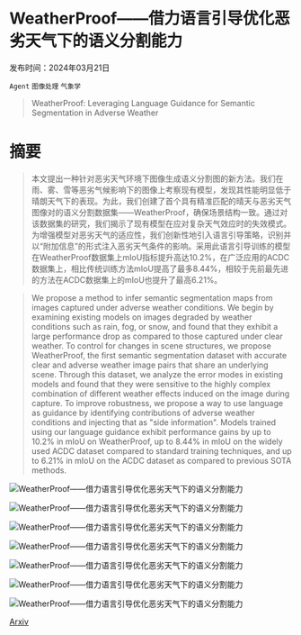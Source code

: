 # WeatherProof——借力语言引导优化恶劣天气下的语义分割能力

发布时间：2024年03月21日

`Agent` `图像处理` `气象学`

> WeatherProof: Leveraging Language Guidance for Semantic Segmentation in Adverse Weather

# 摘要

> 本文提出一种针对恶劣天气环境下图像生成语义分割图的新方法。我们在雨、雾、雪等恶劣气候影响下的图像上考察现有模型，发现其性能明显低于晴朗天气下的表现。为此，我们创建了首个具有精准匹配的晴天与恶劣天气图像对的语义分割数据集——WeatherProof，确保场景结构一致。通过对该数据集的研究，我们揭示了现有模型在应对复杂天气效应时的失效模式。为增强模型对恶劣天气的适应性，我们创新性地引入语言引导策略，识别并以“附加信息”的形式注入恶劣天气条件的影响。采用此语言引导训练的模型在WeatherProof数据集上mIoU指标提升高达10.2%，在广泛应用的ACDC数据集上，相比传统训练方法mIoU提高了最多8.44%，相较于先前最先进的方法在ACDC数据集上的mIoU也提升了最高6.21%。

> We propose a method to infer semantic segmentation maps from images captured under adverse weather conditions. We begin by examining existing models on images degraded by weather conditions such as rain, fog, or snow, and found that they exhibit a large performance drop as compared to those captured under clear weather. To control for changes in scene structures, we propose WeatherProof, the first semantic segmentation dataset with accurate clear and adverse weather image pairs that share an underlying scene. Through this dataset, we analyze the error modes in existing models and found that they were sensitive to the highly complex combination of different weather effects induced on the image during capture. To improve robustness, we propose a way to use language as guidance by identifying contributions of adverse weather conditions and injecting that as "side information". Models trained using our language guidance exhibit performance gains by up to 10.2% in mIoU on WeatherProof, up to 8.44% in mIoU on the widely used ACDC dataset compared to standard training techniques, and up to 6.21% in mIoU on the ACDC dataset as compared to previous SOTA methods.

![WeatherProof——借力语言引导优化恶劣天气下的语义分割能力](../../../paper_images/2403.14874/x1.png)

![WeatherProof——借力语言引导优化恶劣天气下的语义分割能力](../../../paper_images/2403.14874/x2.png)

![WeatherProof——借力语言引导优化恶劣天气下的语义分割能力](../../../paper_images/2403.14874/x3.png)

![WeatherProof——借力语言引导优化恶劣天气下的语义分割能力](../../../paper_images/2403.14874/x4.png)

![WeatherProof——借力语言引导优化恶劣天气下的语义分割能力](../../../paper_images/2403.14874/CLIP.png)

![WeatherProof——借力语言引导优化恶劣天气下的语义分割能力](../../../paper_images/2403.14874/x5.png)

![WeatherProof——借力语言引导优化恶劣天气下的语义分割能力](../../../paper_images/2403.14874/x6.png)

[Arxiv](https://arxiv.org/abs/2403.14874)